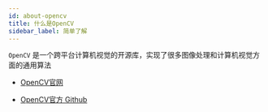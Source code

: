 ```yaml
---
id: about-opencv
title: 什么是OpenCV
sidebar_label: 简单了解
---
```


`OpenCV` 是一个跨平台计算机视觉的开源库，实现了很多图像处理和计算机视觉方面的通用算法

- [OpenCV官网](https://opencv.org/)

- [OpenCV官方 Github](https://github.com/opencv/opencv)

